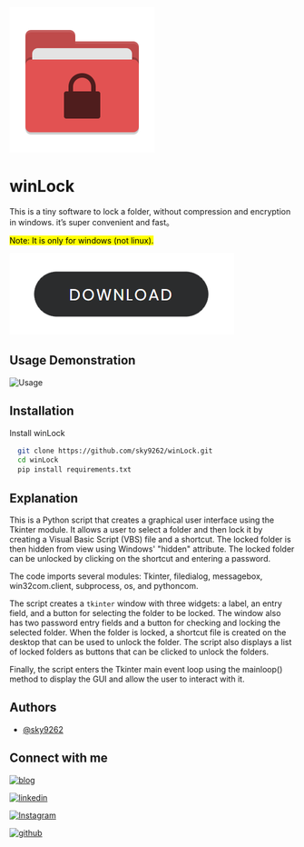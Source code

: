 ![icon](./img/logo.png)
# winLock

This is a tiny software to lock a folder, without compression and encryption in windows. it’s super convenient and fast。


<mark> Note: It is only for windows (not linux). </mark>

[![download](./img/download-button.png)](https://github.com/sky9262/winLock/releases/download/v0.1/winLock.exe)

## Usage Demonstration

![Usage](./img/Usage.gif)
## Installation

Install winLock

```bash
  git clone https://github.com/sky9262/winLock.git
  cd winLock
  pip install requirements.txt
```
    
## Explanation 

This is a Python script that creates a graphical user interface using the Tkinter module. It allows a user to select a folder and then lock it by creating a Visual Basic Script (VBS) file and a shortcut. The locked folder is then hidden from view using Windows' "hidden" attribute. The locked folder can be unlocked by clicking on the shortcut and entering a password.

The code imports several modules: Tkinter, filedialog, messagebox, win32com.client, subprocess, os, and pythoncom.

The script creates a `tkinter` window with three widgets: a label, an entry field, and a button for selecting the folder to be locked. The window also has two password entry fields and a button for checking and locking the selected folder. When the folder is locked, a shortcut file is created on the desktop that can be used to unlock the folder. The script also displays a list of locked folders as buttons that can be clicked to unlock the folders.

Finally, the script enters the Tkinter main event loop using the mainloop() method to display the GUI and allow the user to interact with it.
## Authors

- [@sky9262](https://www.github.com/sky9262)


## Connect with me
[![blog](https://img.shields.io/badge/blog-000?style=for-the-badge&logo=ko-fi&logoColor=white)](https://sky9262.tistory.com/)

[![linkedin](https://img.shields.io/badge/linkedin-0A66C2?style=for-the-badge&logo=linkedin&logoColor=white)](https://www.linkedin.com/in/sky9262/)

[![Instagram](https://img.shields.io/badge/Instagram-ffffff?style=for-the-badge&logo=instagram&logoColor=dd2a7b)](https://www.instagram.com/sky926296/)

[![github](https://img.shields.io/badge/github-000?style=for-the-badge&logo=github&logoColor=white)](https://github.com/sky9262/)
